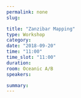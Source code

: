 ```yaml
---
permalink: none
slug:

title: "Zanzibar Mapping"
type: Workshop
category:
date: "2018-09-20"
time: "11:00"
time_slot: "11:00"
duration:
room: Oceanic A/B
speakers:

summary:
---
```

